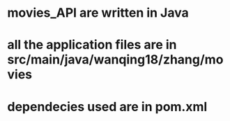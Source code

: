 # movies_API are written in Java
# all the application files are in src/main/java/wanqing18/zhang/movies
# dependecies used are in pom.xml
